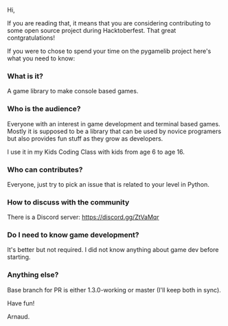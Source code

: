 Hi,

If you are reading that, it means that you are considering contributing to some open source project during Hacktoberfest. 
That great contgratulations!

If you were to chose to spend your time on the pygamelib project here's what you need to know:

### What is it?

A game library to make console based games.

### Who is the audience?

Everyone with an interest in game development and terminal based games. Mostly it is supposed to be a library that can be used by novice programers but also provides fun stuff as they grow as developers.

I use it in my Kids Coding Class with kids from age 6 to age 16.

### Who can contributes?

Everyone, just try to pick an issue that is related to your level in Python.

### How to discuss with the community

There is a Discord server: https://discord.gg/ZtVaMqr

### Do I need to know game development?

It's better but not required. I did not know anything about game dev before starting.

### Anything else?

Base branch for PR is either 1.3.0-working or master (I'll keep both in sync).

Have fun!

Arnaud.
